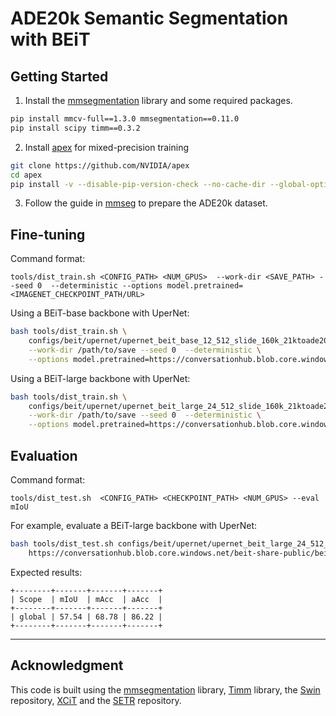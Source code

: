 # ADE20k Semantic Segmentation with BEiT

## Getting Started 

1. Install the [mmsegmentation](https://github.com/open-mmlab/mmsegmentation) library and some required packages.

```bash
pip install mmcv-full==1.3.0 mmsegmentation==0.11.0
pip install scipy timm==0.3.2
```

2. Install [apex](https://github.com/NVIDIA/apex) for mixed-precision training

```bash
git clone https://github.com/NVIDIA/apex
cd apex
pip install -v --disable-pip-version-check --no-cache-dir --global-option="--cpp_ext" --global-option="--cuda_ext" ./
```

3. Follow the guide in [mmseg](https://github.com/open-mmlab/mmsegmentation/blob/master/docs/en/dataset_prepare.md) to prepare the ADE20k dataset.


## Fine-tuning

Command format:
```
tools/dist_train.sh <CONFIG_PATH> <NUM_GPUS>  --work-dir <SAVE_PATH> --seed 0  --deterministic --options model.pretrained=<IMAGENET_CHECKPOINT_PATH/URL>
```

Using a BEiT-base backbone with UperNet:
```bash
bash tools/dist_train.sh \
    configs/beit/upernet/upernet_beit_base_12_512_slide_160k_21ktoade20k.py 8 \
    --work-dir /path/to/save --seed 0  --deterministic \
    --options model.pretrained=https://conversationhub.blob.core.windows.net/beit-share-public/beitv2/beitv2_base_patch16_224_pt1k_ft21k.pth?sv=2021-10-04&st=2023-06-08T11%3A16%3A02Z&se=2033-06-09T11%3A16%3A00Z&sr=c&sp=r&sig=N4pfCVmSeq4L4tS8QbrFVsX6f6q844eft8xSuXdxU48%3D
```

Using a BEiT-large backbone with UperNet:
```bash
bash tools/dist_train.sh \
    configs/beit/upernet/upernet_beit_large_24_512_slide_160k_21ktoade20k.py 8 \
    --work-dir /path/to/save --seed 0  --deterministic \
    --options model.pretrained=https://conversationhub.blob.core.windows.net/beit-share-public/beitv2/beitv2_large_patch16_224_pt1k_ft21k.pth?sv=2021-10-04&st=2023-06-08T11%3A16%3A02Z&se=2033-06-09T11%3A16%3A00Z&sr=c&sp=r&sig=N4pfCVmSeq4L4tS8QbrFVsX6f6q844eft8xSuXdxU48%3D
```

## Evaluation

Command format:
```
tools/dist_test.sh  <CONFIG_PATH> <CHECKPOINT_PATH> <NUM_GPUS> --eval mIoU
```

For example, evaluate a BEiT-large backbone with UperNet:
```bash
bash tools/dist_test.sh configs/beit/upernet/upernet_beit_large_24_512_slide_160k_21ktoade20k.py \
    https://conversationhub.blob.core.windows.net/beit-share-public/beitv2/beitv2_large_patch16_224_pt1k_ft21ktoade20k.pth?sv=2021-10-04&st=2023-06-08T11%3A16%3A02Z&se=2033-06-09T11%3A16%3A00Z&sr=c&sp=r&sig=N4pfCVmSeq4L4tS8QbrFVsX6f6q844eft8xSuXdxU48%3D  4 --eval mIoU 
```

Expected results:
```
+--------+-------+-------+-------+
| Scope  | mIoU  | mAcc  | aAcc  |
+--------+-------+-------+-------+
| global | 57.54 | 68.78 | 86.22 |
+--------+-------+-------+-------+
```

---

## Acknowledgment 

This code is built using the [mmsegmentation](https://github.com/open-mmlab/mmsegmentation) library, [Timm](https://github.com/rwightman/pytorch-image-models) library, the [Swin](https://github.com/microsoft/Swin-Transformer) repository, [XCiT](https://github.com/facebookresearch/xcit) and the [SETR](https://github.com/fudan-zvg/SETR) repository.
